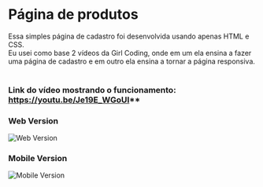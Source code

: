 
# Página de produtos

Essa simples página de cadastro foi desenvolvida usando apenas HTML e CSS.<br />
Eu usei como base 2 vídeos da Girl Coding, onde em um ela ensina a fazer uma página de cadastro e em outro ela ensina a tornar a página responsiva.<br /><br/>


### Link do vídeo mostrando o funcionamento: https://youtu.be/Je19E_WGoUI**

### Web Version
<img src="storage/app/public/products/3u8FlwMoceCY37r7LaJbuOmWoqQAFAzFErIl3WtD.png" alt="Web Version"/>

### Mobile Version
<img src="imgs/mobile.png" alt="Mobile Version"/>
